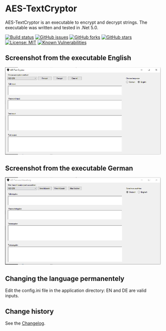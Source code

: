 AES-TextCryptor
===============

AES-TextCryptor is an executable to encrypt and decrypt strings.
The executable was written and tested in .Net 5.0.

[![Build status](https://ci.appveyor.com/api/projects/status/g6cm8rov8b4ea07q?svg=true)](https://ci.appveyor.com/project/SeppPenner/aes-textcryptor)
[![GitHub issues](https://img.shields.io/github/issues/SeppPenner/AES-TextCryptor.svg)](https://github.com/SeppPenner/AES-TextCryptor/issues)
[![GitHub forks](https://img.shields.io/github/forks/SeppPenner/AES-TextCryptor.svg)](https://github.com/SeppPenner/AES-TextCryptor/network)
[![GitHub stars](https://img.shields.io/github/stars/SeppPenner/AES-TextCryptor.svg)](https://github.com/SeppPenner/AES-TextCryptor/stargazers)
[![License: MIT](https://img.shields.io/badge/License-MIT-blue.svg)](https://raw.githubusercontent.com/SeppPenner/AES-TextCryptor/master/License.txt)
[![Known Vulnerabilities](https://snyk.io/test/github/SeppPenner/AES-TextCryptor/badge.svg)](https://snyk.io/test/github/SeppPenner/AES-TextCryptor)

## Screenshot from the executable English
![Screenshot from the executable English](https://github.com/SeppPenner/AES-TextCryptor/blob/master/Screenshot_EN.PNG "Screenshot from the executable English")

## Screenshot from the executable German
![Screenshot from the executable German](https://github.com/SeppPenner/AES-TextCryptor/blob/master/Screenshot_DE.PNG "Screenshot from the executable German")

## Changing the language permanentely
Edit the config.ini file in the application directory: EN and DE are valid inputs.

Change history
--------------

See the [Changelog](https://github.com/SeppPenner/AES-TextCryptor/blob/master/Changelog.md).